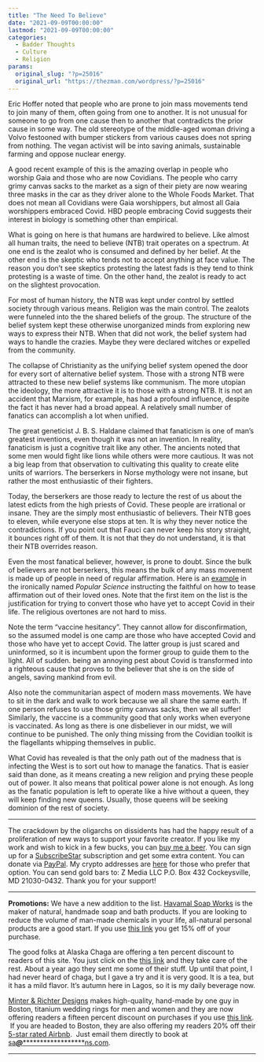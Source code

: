 ```yaml
---
title: "The Need To Believe"
date: "2021-09-09T00:00:00"
lastmod: "2021-09-09T00:00:00"
categories:
  - Badder Thoughts
  - Culture
  - Religion
params:
  original_slug: "?p=25016"
  original_url: "https://thezman.com/wordpress/?p=25016"
---
```


Eric Hoffer noted that people who are prone to join mass movements tend
to join many of them, often going from one to another. It is not unusual
for someone to go from one cause then to another that contradicts the
prior cause in some way. The old stereotype of the middle-aged woman
driving a Volvo festooned with bumper stickers from various causes does
not spring from nothing. The vegan activist will be into saving animals,
sustainable farming and oppose nuclear energy.

A good recent example of this is the amazing overlap in people who
worship Gaia and those who are now Covidians. The people who carry grimy
canvas sacks to the market as a sign of their piety are now wearing
three masks in the car as they driver alone to the Whole Foods Market.
That does not mean all Covidians were Gaia worshippers, but almost all
Gaia worshippers embraced Covid. HBD people embracing Covid suggests
their interest in biology is something other than empirical.

What is going on here is that humans are hardwired to believe. Like
almost all human traits, the need to believe (NTB) trait operates on a
spectrum. At one end is the zealot who is consumed and defined by her
belief. At the other end is the skeptic who tends not to accept anything
at face value. The reason you don’t see skeptics protesting the latest
fads is they tend to think protesting is a waste of time. On the other
hand, the zealot is ready to act on the slightest provocation.

For most of human history, the NTB was kept under control by settled
society through various means. Religion was the main control. The
zealots were funneled into the the shared beliefs of the group. The
structure of the belief system kept these otherwise unorganized minds
from exploring new ways to express their NTB. When that did not work,
the belief system had ways to handle the crazies. Maybe they were
declared witches or expelled from the community.

The collapse of Christianity as the unifying belief system opened the
door for every sort of alternative belief system. Those with a strong
NTB were attracted to these new belief systems like communism. The more
utopian the ideology, the more attractive it is to those with a strong
NTB. It is not an accident that Marxism, for example, has had a profound
influence, despite the fact it has never had a broad appeal. A
relatively small number of fanatics can accomplish a lot when unified.

The great geneticist J. B. S. Haldane claimed that fanaticism is one of
man’s greatest inventions, even though it was not an invention. In
reality, fanaticism is just a cognitive trait like any other. The
ancients noted that some men would fight like lions while others were
more cautious. It was not a big leap from that observation to
cultivating this quality to create elite units of warriors. The
berserkers in Norse mythology were not insane, but rather the most
enthusiastic of their fighters.

Today, the berserkers are those ready to lecture the rest of us about
the latest edicts from the high priests of Covid. These people are
irrational or insane. They are the simply most enthusiastic of
believers. Their NTB goes to eleven, while everyone else stops at ten.
It is why they never notice the contradictions. If you point out that
Fauci can never keep his story straight, it bounces right off of them.
It is not that they do not understand, it is that their NTB overrides
reason.

Even the most fanatical believer, however, is prone to doubt. Since the
bulk of believers are not berserkers, this means the bulk of any mass
movement is made up of people in need of regular affirmation. Here is an
[example](https://www.popsci.com/health/how-talk-vaccine-hestitant-friends-family/)
in the ironically named *Popular Science* instructing the faithful on
how to tease affirmation out of their loved ones. Note that the first
item on the list is the justification for trying to convert those who
have yet to accept Covid in their life. The religious overtones are not
hard to miss.

Note the term “vaccine hesitancy”. They cannot allow for
disconfirmation, so the assumed model is one camp are those who have
accepted Covid and those who have yet to accept Covid. The latter group
is just scared and uninformed, so it is incumbent upon the former group
to guide them to the light. All of sudden. being an annoying pest about
Covid is transformed into a righteous cause that proves to the believer
that she is on the side of angels, saving mankind from evil.

Also note the communitarian aspect of modern mass movements. We have to
sit in the dark and walk to work because we all share the same earth. If
one person refuses to use those grimy canvas sacks, then we all suffer!
Similarly, the vaccine is a community good that only works when everyone
is vaccinated. As long as there is one disbeliever in our midst, we will
continue to be punished. The only thing missing from the Covidian
toolkit is the flagellants whipping themselves in public.

What Covid has revealed is that the only path out of the madness that is
infecting the West is to sort out how to manage the fanatics. That is
easier said than done, as it means creating a new religion and prying
these people out of power. It also means that political power alone is
not enough. As long as the fanatic population is left to operate like a
hive without a queen, they will keep finding new queens. Usually, those
queens will be seeking dominion of the rest of society.

------------------------------------------------------------------------

The crackdown by the oligarchs on dissidents has had the happy result of
a proliferation of new ways to support your favorite creator. If you
like my work and wish to kick in a few bucks, you can
<a href="https://www.buymeacoffee.com/mujolulu" rel="noopener"
target="_blank">buy me a beer</a>. You can sign up for a
<a href="https://www.subscribestar.com/the-z-blog" rel="noopener"
target="_blank">SubscribeStar</a> subscription and get some extra
content. You can donate via <a
href="https://www.paypal.com/donate/?cmd=_s-xclick&amp;hosted_button_id=UDAS2Q8JYA6CN&amp;source=url"
rel="noopener" target="_blank">PayPal</a>. My crypto addresses are
<a href="https://thezman.com/wordpress/?page_id=22713" rel="noopener"
target="_blank">here</a> for those who prefer that option. You can send
gold bars to: Z Media LLC P.O. Box 432 Cockeysville, MD 21030-0432.
Thank you for your support!

------------------------------------------------------------------------

**Promotions:** We have a new addition to the list.
<a href="https://havamalsoapworks.com/" rel="noopener"
target="_blank">Havamal Soap Works</a> is the maker of natural, handmade
soap and bath products. If you are looking to reduce the volume of
man-made chemicals in your life, all-natural personal products are a
good start. If you use
<a href="https://havamalsoapworks.com/discount/ZMAN" rel="noopener"
target="_blank">this link</a> you get 15% off of your purchase.

The good folks at Alaska Chaga are offering a ten percent discount to
readers of this site. You just click on the
<a href="https://alaskachaga.us/discount/ZMAN" rel="noopener noreferrer"
target="_blank">this link</a> and they take care of the rest. About a
year ago they sent me some of their stuff. Up until that point, I had
never heard of chaga, but I gave a try and it is very good. It is a tea,
but it has a mild flavor. It’s autumn here in Lagos, so it is my daily
beverage now.

<a href="https://www.minterandrichterdesigns.com/"
rel="noreferrer nofollow noopener" target="_blank">Minter &amp; Richter
Designs</a> makes high-quality, hand-made by one guy in Boston, titanium
wedding rings for men and women and they are now offering readers a
fifteen percent discount on purchases if you use
<a href="https://www.minterandrichterdesigns.com/discount/ZMAN"
rel="noreferrer nofollow noopener" target="_blank">this link</a>. 
 <span class="highlight"><span class="colour"><span class="font"><span class="size">If
you are headed to Boston, they are also offering my readers 20% off
their <a
href="https://www.airbnb.com/users/7988017/listings?user_id=7988017&amp;s=3"
rel="noopener noreferrer" target="_blank">5-star rated Airbnb</a>.  Just
email them directly to book at
<a href="mailto:sa***@*********************ns.com"
data-original-string="j8GBLXFu0+G8QH7bG7dqMg==cb7vsIZwXqw2fKFD0SNeg4MmB2Gsy4NeeN0kEuj4DXSZ6M+6/flmWnbvkr4s22pVetE"><span
class="apbct-email-encoder"
data-original-string="2q0nHeg2yTHuh+ZDnpMpuw==cb7C9C256/dFL5xwupsVQMjHTNlPnO9yHaHQcoe3AlPTeyFHq9A04oz/WE3tW8flhrV"
title="This contact has been encoded by Anti-Spam by CleanTalk. Click to decode. To finish the decoding make sure that JavaScript is enabled in your browser.">sa<span
class="apbct-blur">***</span>@<span
class="apbct-blur">*********************</span>ns.com</span></a>.</span></span></span></span>

------------------------------------------------------------------------
